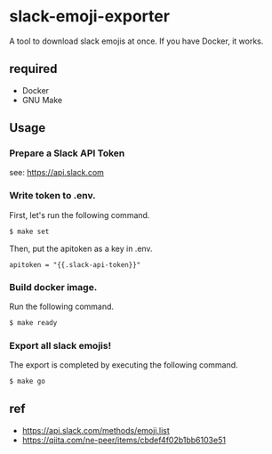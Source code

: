 # slack-emoji-exporter
A tool to download slack emojis at once. If you have Docker, it works.

## required
* Docker
* GNU Make

## Usage
### Prepare a Slack API Token
see: https://api.slack.com

### Write token to .env.
First, let's run the following command.
```sh
$ make set
```

Then, put the apitoken as a key in .env.
```.env
apitoken = "{{.slack-api-token}}"
```

### Build docker image.
Run the following command.
```sh
$ make ready
```

### Export all slack emojis!
The export is completed by executing the following command.
```sh
$ make go
```

## ref
* https://api.slack.com/methods/emoji.list
* https://qiita.com/ne-peer/items/cbdef4f02b1bb6103e51

